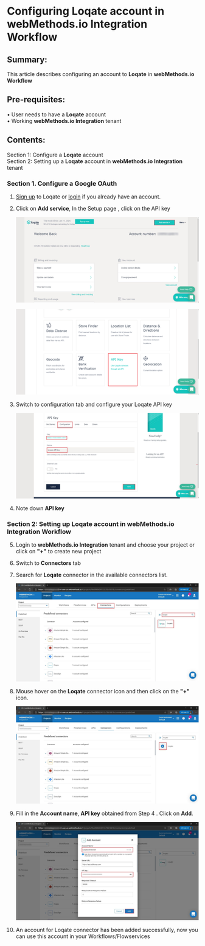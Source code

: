 

# Configuring Loqate account in webMethods.io Integration Workflow <br/>

## Summary:

This article describes configuring an account to **Loqate** in **webMethods.io Workflow**<br/>

## Pre-requisites:
•	User needs to have a **Loqate** account<br/> 
•	Working **webMethods.io Integration** tenant<br/> 

## Contents:

Section 1: Configure a **Loqate** account<br/> 
Section 2: Setting up a **Loqate** account in **webMethods.io Integration** tenant<br/> 

### Section 1. Configure a Google OAuth <br/>

1.  [Sign up](https://account.loqate.com/register/) to Loqate or [login](https://account.loqate.com/Login/?r=%2faccount%2f) if you already have an account. 

2.  Click on **Add service**,  In the Setup page , click on the API key<br/>

	![Loqate](images/1.jpg)<br/>

	![Loqate](images/2.png)<br/>

3.  Switch to configuration tab and configure your Loqate API key <br/>

    ![Loqate](images/3.jpg)<br/>

4. Note down **API key** <br/>

### Section 2: Setting up Loqate account in webMethods.io Integration Workflow<br/>

5. Login to **webMethods.io Integration** tenant and choose your project or click on **"+"** to create new project<br/>

6. Switch to **Connectors** tab<br/>

7. Search for **Loqate** connector in the available connectors list. <br/>

	![Loqate](images/4.jpg)<br/>

8. Mouse hover on the **Loqate** connector icon and then click on the **"+"** icon.<br/>

	![Loqate](images/5.jpg)<br/>

9. Fill in the **Account name**, **API key** obtained from Step 4 . Click on **Add**.<br/>

	![Loqate](images/6.jpg)<br/>

10. An account for Loqate connector has been added successfully, now you can use this account in your Workflows/Flowservices<br/>
